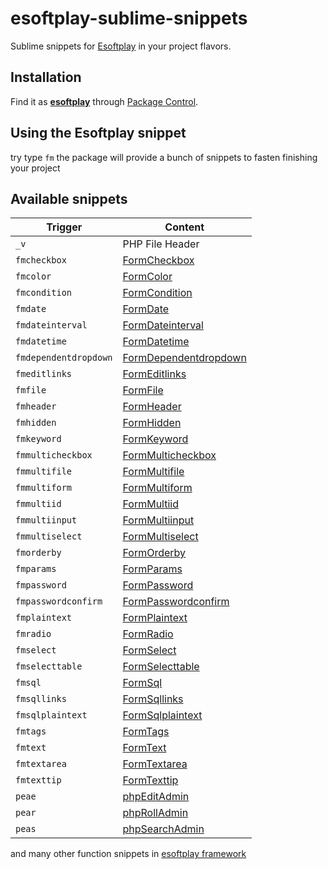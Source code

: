 # esoftplay-sublime-snippets

Sublime snippets for [Esoftplay](http://dev.esoftplay.com) in your project flavors.

## Installation

Find it as [**esoftplay**](https://packagecontrol.io/packages/esoftplay) through [Package Control](https://packagecontrol.io/).

## Using the Esoftplay snippet

try type `fm` the package will provide a bunch of snippets to fasten finishing your project

## Available snippets

| Trigger               | Content                                                                 |
| --------------------- | ------------------------------------------------------------------------|
| `_v`                  | PHP File Header                                                         |
| `fmcheckbox`          | [FormCheckbox](http://dev.esoftplay.com/FormCheckbox)                   |
| `fmcolor`             | [FormColor](http://dev.esoftplay.com/FormColor)                         |
| `fmcondition`         | [FormCondition](http://dev.esoftplay.com/FormCondition)                 |
| `fmdate`              | [FormDate](http://dev.esoftplay.com/FormDate)                           |
| `fmdateinterval`      | [FormDateinterval](http://dev.esoftplay.com/FormDateinterval)           |
| `fmdatetime`          | [FormDatetime](http://dev.esoftplay.com/FormDatetime)                   |
| `fmdependentdropdown` | [FormDependentdropdown](http://dev.esoftplay.com/FormDependentdropdown) |
| `fmeditlinks`         | [FormEditlinks](http://dev.esoftplay.com/FormEditlinks)                 |
| `fmfile`              | [FormFile](http://dev.esoftplay.com/FormFile)                           |
| `fmheader`            | [FormHeader](http://dev.esoftplay.com/FormHeader)                       |
| `fmhidden`            | [FormHidden](http://dev.esoftplay.com/FormHidden)                       |
| `fmkeyword`           | [FormKeyword](http://dev.esoftplay.com/FormKeyword)                     |
| `fmmulticheckbox`     | [FormMulticheckbox](http://dev.esoftplay.com/FormMulticheckbox)         |
| `fmmultifile`         | [FormMultifile](http://dev.esoftplay.com/FormMultifile)                 |
| `fmmultiform`         | [FormMultiform](http://dev.esoftplay.com/FormMultiform)                 |
| `fmmultiid`           | [FormMultiid](http://dev.esoftplay.com/FormMultiid)                     |
| `fmmultiinput`        | [FormMultiinput](http://dev.esoftplay.com/FormMultiinput)               |
| `fmmultiselect`       | [FormMultiselect](http://dev.esoftplay.com/FormMultiselect)             |
| `fmorderby`           | [FormOrderby](http://dev.esoftplay.com/FormOrderby)                     |
| `fmparams`            | [FormParams](http://dev.esoftplay.com/FormParams)                       |
| `fmpassword`          | [FormPassword](http://dev.esoftplay.com/FormPassword)                   |
| `fmpasswordconfirm`   | [FormPasswordconfirm](http://dev.esoftplay.com/FormPasswordconfirm)     |
| `fmplaintext`         | [FormPlaintext](http://dev.esoftplay.com/FormPlaintext)                 |
| `fmradio`             | [FormRadio](http://dev.esoftplay.com/FormRadio)                         |
| `fmselect`            | [FormSelect](http://dev.esoftplay.com/FormSelect)                       |
| `fmselecttable`       | [FormSelecttable](http://dev.esoftplay.com/FormSelecttable)             |
| `fmsql`               | [FormSql](http://dev.esoftplay.com/FormSql)                             |
| `fmsqllinks`          | [FormSqllinks](http://dev.esoftplay.com/FormSqllinks)                   |
| `fmsqlplaintext`      | [FormSqlplaintext](http://dev.esoftplay.com/FormSqlplaintext)           |
| `fmtags`              | [FormTags](http://dev.esoftplay.com/FormTags)                           |
| `fmtext`              | [FormText](http://dev.esoftplay.com/FormText)                           |
| `fmtextarea`          | [FormTextarea](http://dev.esoftplay.com/FormTextarea)                   |
| `fmtexttip`           | [FormTexttip](http://dev.esoftplay.com/FormTexttip)                     |
| `peae`                | [phpEditAdmin](http://dev.esoftplay.com/phpEditAdmin)                   |
| `pear`                | [phpRollAdmin](http://dev.esoftplay.com/phpRollAdmin)                   |
| `peas`                | [phpSearchAdmin](http://dev.esoftplay.com/phpSearchAdmin)               |

and many other function snippets in [esoftplay framework](https://github.com/esoftplay/master)